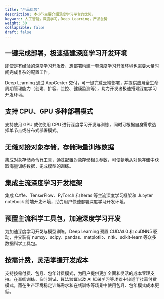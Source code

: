 ```yaml
---
title: "产品优势"
description: 本小节主要介绍深度学习平台的优势。 
keyword: 人工智能，深度学习，Deep Learning，产品优势
weight: 30
collapsible: false
draft: false
---
```


## 一键完成部署，极速搭建深度学习开发环境

即使是有经验的深度学习开发者，想部署构建一套深度学习开发环境也需要大量时间完成复杂的配置工作。

Deep Learning 通过 AppCenter 交付，可一键完成云端部署，并提供应用全生命周期管理能力（创建、扩容、监控、健康监测等），助力开发者极速搭建深度学习开发环境。

## 支持 CPU、GPU 多种部署模式

支持使用 GPU 或仅使用 CPU 进行深度学习开发与训练，同时可根据自身需求选择单节点或分布式部署模式。

## 无缝对接对象存储，存储海量训练数据

集成对象存储命令行工具，通过配置对象存储相关参数，可便捷地从对象存储中获取海量训练数据，完成模型的训练。

## 集成主流深度学习开发框架

集成 Caffe、TensorFlow、PyTorch 和 Keras 等主流深度学习框架和 Jupyter notebook 前端开发环境，助力用户快速部署深度学习开发环境。

## 预置主流科学工具包，加速深度学习开发

为加速深度学习开发与模型训练，Deep Learning 预置 CUDA8.0 和 cuDNN5 驱动，并安装有 numpy、scipy、pandas、matplotlib、nltk、scikit-learn 等众多数据科学工具包。

## 按需计费，灵活掌握开发成本

支持按需付费、包月、包年计费模式，为用户提供更加全面和灵活的成本管理支持。在离线训练、临时测试、算法验证以及 AI 框架学习等场景中较适于按需付费模式，而在生产环境稳定训练需求和在线训练等场景中使用包月、包年模式成本更低。

